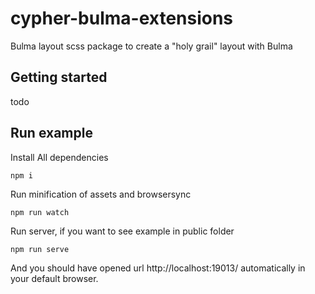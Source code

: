 # cypher-bulma-extensions
Bulma layout scss package to create a "holy grail" layout with Bulma  

## Getting started
todo

## Run example

Install All dependencies
```
npm i
```

Run minification of assets and browsersync
```
npm run watch
```

Run server, if you want to see example in public folder
```
npm run serve
```
And you should have opened url http://localhost:19013/ automatically in your default browser.
